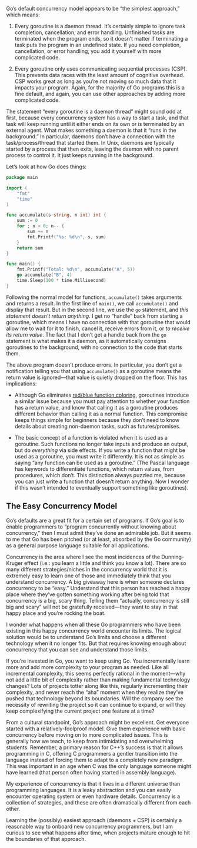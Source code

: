 Go’s default concurrency model appears to be “the simplest approach,” which means:

1. Every goroutine is a daemon thread. It’s certainly simple to ignore task completion, cancellation, and error handling. Unfinished tasks are terminated when the program ends, so it doesn’t matter if terminating a task puts the program in an undefined state. If you need completion, cancellation, or error handling, you add it yourself with more complicated code.

2. Every goroutine only uses communicating sequential processes (CSP). This prevents data races with the least amount of cognitive overhead. CSP works great as long as you’re not moving so much data that it impacts your program. Again, for the majority of Go programs this is a fine default, and again, you can use other approaches by adding more complicated code.

The statement “every goroutine is a daemon thread” might sound odd at first, because every concurrency system has a way to start a task, and that task will keep running until it either ends on its own or is terminated by an external agent. What makes something a daemon is that it “runs in the background.” In particular, daemons don’t have a connection with the task/process/thread that started them. In Unix, daemons are typically started by a process that then exits, leaving the daemon with no parent process to control it. It just keeps running in the background.

Let’s look at how Go does things:

```go
package main

import (
	"fmt"
	"time"
)

func accumulate(s string, n int) int {
	sum := 0
	for ; n > 0; n-- {
		sum += n
		fmt.Printf("%s: %d\n", s, sum)
	}
	return sum
}

func main() {
	fmt.Printf("Total: %d\n", accumulate("A", 5))
	go accumulate("B", 4)
	time.Sleep(100 * time.Millisecond)
}
```

Following the normal model for functions, `accumulate()` takes arguments and returns a result. In the first line of `main()`, we call `accumulate()` and display that result. But in the second line, we use the `go` statement, and _this statement doesn’t return anything_. I get no “handle” back from starting a goroutine, which means I have no connection with that goroutine that would allow me to wait for it to finish, cancel it, receive errors from it, or _to receive its return value_. The fact that I don’t get a handle back from the `go` statement is what makes it a daemon, as it automatically consigns goroutines to the background, with no connection to the code that starts them.

The above program doesn’t produce errors. In particular, you don’t get a notification telling you that using `accumulate()` as a goroutine means the return value is ignored—that value is quietly dropped on the floor. This has implications:

- Although Go eliminates [red/blue function coloring](https://journal.stuffwithstuff.com/2015/02/01/what-color-is-your-function/), goroutines introduce a similar issue because you must pay attention to whether your function has a return value, and know that calling it as a goroutine produces different behavior than calling it as a normal function. This compromise keeps things simple for beginners because they don’t need to know details about creating non-daemon tasks, such as futures/promises.

- The basic concept of a function is violated when it is used as a goroutine. Such functions no longer take inputs and produce an output, but do _everything_ via side effects. If you write a function that might be used as a goroutine, you must write it differently. It is not as simple as saying “any function can be used as a goroutine.” (The Pascal language has keywords to differentiate functions, which return values, from procedures, which don’t. This distinction always puzzled me, because you can just write a function that doesn’t return anything. Now I wonder if this wasn’t intended to eventually support something like goroutines).
## The Easy Concurrency Model

Go’s defaults are a great fit for a certain set of programs. If Go’s goal is to enable programmers to “program concurrently without knowing about concurrency,” then I must admit they’ve done an admirable job. But it seems to me that Go has been pitched (or at least, absorbed by the Go community) as a general purpose language suitable for all applications.

Concurrency is the area where I see the most incidences of the Dunning-Kruger effect (i.e.: you learn a little and think you know a lot). There are so many different strategies/niches in the concurrency world that it is extremely easy to learn one of those and immediately think that you understand concurrency. A big giveaway here is when someone declares concurrency to be “easy.” Understand that this person has reached a happy place where they’ve gotten something working after being told that concurrency is a big, scary thing. Telling them “actually, concurrency is still big and scary” will not be gratefully received—they want to stay in that happy place and you’re rocking the boat.

I wonder what happens when all these Go programmers who have been existing in this happy concurrency world encounter its limits. The logical solution would be to understand Go’s limits and choose a different technology when it no longer fits. But that requires knowing enough about concurrency that you can see and understand those limits.

If you’re invested in Go, you want to keep using Go. You incrementally learn more and add more complexity to your program as needed. Like all incremental complexity, this seems perfectly rational in the moment—why not add a little bit of complexity rather than making fundamental technology changes? Lots of projects totter along like this, regularly incrementing their complexity, and never reach the “aha” moment when they realize they’ve pushed that technology beyond its boundaries. Will the company see the necessity of rewriting the project so it can continue to expand, or will they keep complexifying the current project one feature at a time?

From a cultural standpoint, Go’s approach might be excellent. Get everyone started with a relatively-foolproof model. Give them experience with basic concurrency before moving on to more complicated issues. This is generally how we teach, to keep from intimidating and overwhelming students. Remember, a primary reason for C++’s success is that it allows programming in C, offering C programmers a gentler transition into the language instead of forcing them to adapt to a completely new paradigm. This was important in an age when C was the only language someone might have learned (that person often having started in assembly language).

My experience of concurrency is that it lives in a different universe than programming languages. It is a leaky abstraction and you can easily encounter operating system or even hardware details. Concurrency is a collection of strategies, and these are often dramatically different from each other.

Learning the (possibly) easiest approach (daemons + CSP) is certainly a reasonable way to onboard new concurrency programmers, but I am curious to see what happens after time, when projects mature enough to hit the boundaries of that approach.

